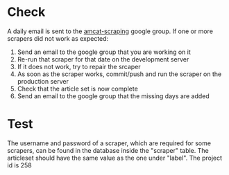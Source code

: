 # Check #

A daily email is sent to the [amcat-scraping](http://groups.google.com/group/amcat-scraping) google group. If one or more scrapers did not work as expected:

  1. Send an email to the google group that you are working on it
  1. Re-run that scraper for that date on the development server
  1. If it does not work, try to repair the srcaper
  1. As soon as the scraper works, commit/push and run the scraper on the production server
  1. Check that the article set is now complete
  1. Send an email to the google group that the missing days are added

# Test #

The username and password of a scraper, which are required for some scrapers, can be found in the database inside the "scraper" table. The articleset should have the same value as the one under "label".
The project id is 258